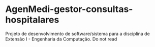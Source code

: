 # AgenMedi-gestor-consultas-hospitalares
Projeto de desenvolvimento de software/sistema para a disciplina de Extensão I - Engenharia da Computação.
Do not read
